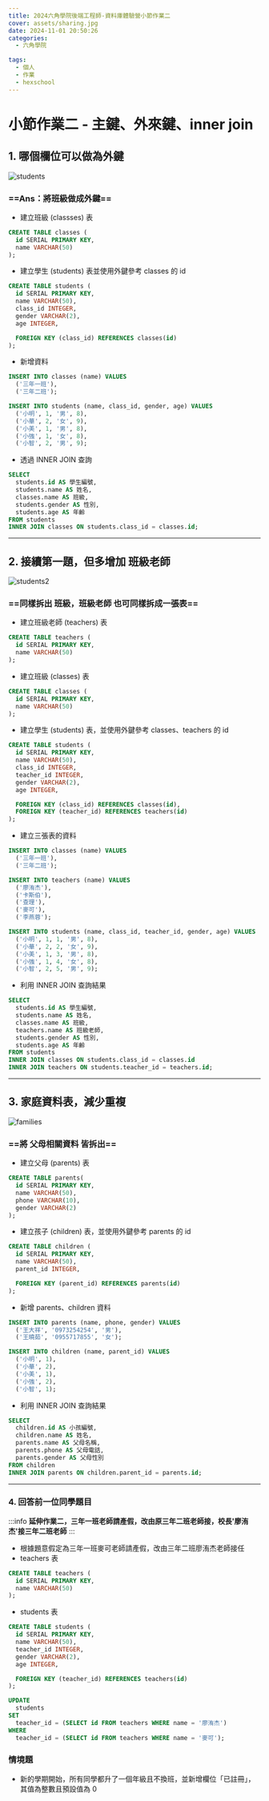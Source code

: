 ```yaml
---
title: 2024六角學院後端工程師-資料庫體驗營小節作業二
cover: assets/sharing.jpg
date: 2024-11-01 20:50:26
categories:
  - 六角學院

tags:
  - 個人
  - 作業
  - hexschool
---
```


# 小節作業二 - 主鍵、外來鍵、inner join

## 1. 哪個欄位可以做為外鍵

![students](/images/hexschool/hexback-hw2/number_one.png)

### ==Ans：將班級做成外鍵==

- 建立班級 (classses) 表

```sql sql
CREATE TABLE classes (
  id SERIAL PRIMARY KEY,
  name VARCHAR(50)
);
```

- 建立學生 (students) 表並使用外鍵參考 classes 的 id

```sql sql
CREATE TABLE students (
  id SERIAL PRIMARY KEY,
  name VARCHAR(50),
  class_id INTEGER,
  gender VARCHAR(2),
  age INTEGER,

  FOREIGN KEY (class_id) REFERENCES classes(id)
);
```

- 新增資料

```sql sql
INSERT INTO classes (name) VALUES
  ('三年一班'),
  ('三年二班');

INSERT INTO students (name, class_id, gender, age) VALUES
  ('小明', 1, '男', 8),
  ('小華', 2, '女', 9),
  ('小美', 1, '男', 8),
  ('小強', 1, '女', 8),
  ('小智', 2, '男', 9);
```

- 透過 INNER JOIN 查詢

```sql sql
SELECT
  students.id AS 學生編號,
  students.name AS 姓名,
  classes.name AS 班級,
  students.gender AS 性別,
  students.age AS 年齡
FROM students
INNER JOIN classes ON students.class_id = classes.id;
```

---

## 2. 接續第一題，但多增加 班級老師

![students2](/images/hexschool/hexback-hw2/number_two.png)

### ==同樣拆出 **班級，班級老師** 也可同樣拆成一張表==

- 建立班級老師 (teachers) 表

```sql sql
CREATE TABLE teachers (
  id SERIAL PRIMARY KEY,
  name VARCHAR(50)
);
```

- 建立班級 (classes) 表

```sql sql
CREATE TABLE classes (
  id SERIAL PRIMARY KEY,
  name VARCHAR(50)
);
```

- 建立學生 (students) 表，並使用外鍵參考 classes、teachers 的 id

```sql sql
CREATE TABLE students (
  id SERIAL PRIMARY KEY,
  name VARCHAR(50),
  class_id INTEGER,
  teacher_id INTEGER,
  gender VARCHAR(2),
  age INTEGER,

  FOREIGN KEY (class_id) REFERENCES classes(id),
  FOREIGN KEY (teacher_id) REFERENCES teachers(id)
);
```

- 建立三張表的資料

```sql sql
INSERT INTO classes (name) VALUES
  ('三年一班'),
  ('三年二班');

INSERT INTO teachers (name) VALUES
  ('廖洧杰'),
  ('卡斯伯'),
  ('查理'),
  ('麥可'),
  ('李燕蓉');

INSERT INTO students (name, class_id, teacher_id, gender, age) VALUES
  ('小明', 1, 1, '男', 8),
  ('小華', 2, 2, '女', 9),
  ('小美', 1, 3, '男', 8),
  ('小強', 1, 4, '女', 8),
  ('小智', 2, 5, '男', 9);
```

- 利用 INNER JOIN 查詢結果

```sql sql
SELECT
  students.id AS 學生編號,
  students.name AS 姓名,
  classes.name AS 班級,
  teachers.name AS 班級老師,
  students.gender AS 性別,
  students.age AS 年齡
FROM students
INNER JOIN classes ON students.class_id = classes.id
INNER JOIN teachers ON students.teacher_id = teachers.id;
```

---

## 3. 家庭資料表，減少重複

![families](/images/hexschool/hexback-hw2/number_three.png)

### ==將 **父母相關資料** 皆拆出==

- 建立父母 (parents) 表

```sql sql
CREATE TABLE parents(
  id SERIAL PRIMARY KEY,
  name VARCHAR(50),
  phone VARCHAR(10),
  gender VARCHAR(2)
);
```

- 建立孩子 (children) 表，並使用外鍵參考 parents 的 id

```sql sql
CREATE TABLE children (
  id SERIAL PRIMARY KEY,
  name VARCHAR(50),
  parent_id INTEGER,

  FOREIGN KEY (parent_id) REFERENCES parents(id)
);
```

- 新增 parents、children 資料

```sql sql
INSERT INTO parents (name, phone, gender) VALUES
  ('王大祥', '0973254254', '男'),
  ('王曉茹', '0955717855', '女');

INSERT INTO children (name, parent_id) VALUES
  ('小明', 1),
  ('小華', 2),
  ('小美', 1),
  ('小強', 2),
  ('小智', 1);
```

- 利用 INNER JOIN 查詢結果

```sql sql
SELECT
  children.id AS 小孩編號,
  children.name AS 姓名,
  parents.name AS 父母名稱,
  parents.phone AS 父母電話,
  parents.gender AS 父母性別
FROM children
INNER JOIN parents ON children.parent_id = parents.id;
```

---

### 4. 回答前一位同學題目

:::info
**延伸作業二，三年一班老師請產假，改由原三年二班老師接，校長'廖洧杰'接三年二班老師**
:::

- 根據題意假定為三年一班麥可老師請產假，改由三年二班廖洧杰老師接任
- teachers 表

```sql sql
CREATE TABLE teachers (
  id SERIAL PRIMARY KEY,
  name VARCHAR(50)
);
```

- students 表

```sql sql
CREATE TABLE students (
  id SERIAL PRIMARY KEY,
  name VARCHAR(50),
  teacher_id INTEGER,
  gender VARCHAR(2),
  age INTEGER,

  FOREIGN KEY (teacher_id) REFERENCES teachers(id)
);
```

```sql sql
UPDATE
  students
SET
  teacher_id = (SELECT id FROM teachers WHERE name = '廖洧杰')
WHERE
  teacher_id = (SELECT id FROM teachers WHERE name = '麥可');
```

### 情境題

- 新的學期開始，所有同學都升了一個年級且不換班，並新增欄位「已註冊」，其值為整數且預設值為 0
